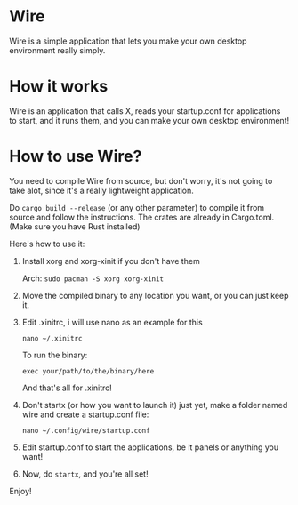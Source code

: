 # Wire

Wire is a simple application that lets you make your own desktop environment really simply.


# How it works

Wire is an application that calls X, reads your startup.conf for applications to start, and it runs them, and you can make your own desktop environment!


# How to use Wire?

You need to compile Wire from source, but don't worry, it's not going to take alot, since it's a really lightweight application.

Do `cargo build --release` (or any other parameter) to compile it from source and follow the instructions. The crates are already in Cargo.toml. (Make sure you have Rust installed)

Here's how to use it:

1. Install xorg and xorg-xinit if you don't have them

   Arch: `sudo pacman -S xorg xorg-xinit`


2. Move the compiled binary to any location you want, or you can just keep it.

3. Edit .xinitrc, i will use nano as an example for this

   `nano ~/.xinitrc`
 
   To run the binary:

   `exec your/path/to/the/binary/here`

   And that's all for .xinitrc!

4. Don't startx (or how you want to launch it) just yet, make a folder named wire and create a startup.conf file:

   `nano ~/.config/wire/startup.conf`

5. Edit startup.conf to start the applications, be it panels or anything you want!

6. Now, do `startx`, and you're all set!

Enjoy!
